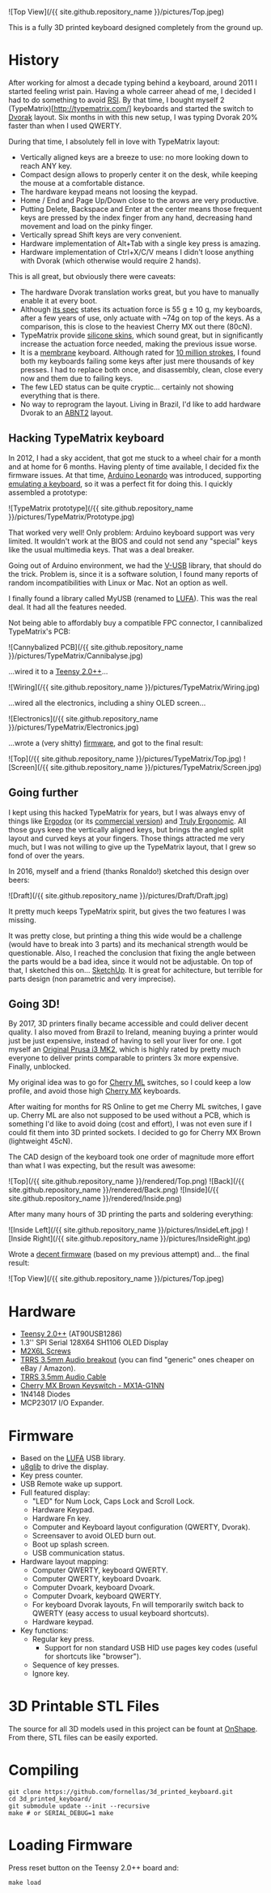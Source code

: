 ![Top View](/{{ site.github.repository_name }}/pictures/Top.jpeg)

This is a fully 3D printed keyboard designed completely from the ground up.

# History

After working for almost a decade typing behind a keyboard, around 2011 I started feeling wrist pain. Having a whole carreer ahead of me, I decided I had to do something to avoid [RSI](https://en.wikipedia.org/wiki/Repetitive_strain_injury). By that time, I bought myself 2 (TypeMatrix)[http://typematrix.com/] keyboards and started the switch to [Dvorak](https://en.wikipedia.org/wiki/Dvorak_Simplified_Keyboard) layout. Six months in with this new setup, I was typing Dvorak 20% faster than when I used QWERTY.

During that time, I absolutely fell in love with TypeMatrix layout:

- Vertically aligned keys are a breeze to use: no more looking down to reach ANY key.
- Compact design allows to properly center it on the desk, while keeping the mouse at a comfortable distance.
- The hardware keypad means not loosing the keypad.
- Home / End and Page Up/Down close to the arows are very productive.
- Putting Delete, Backspace and Enter at the center means those frequent keys are pressed by the index finger from any hand, decreasing hand movement and load on the pinky finger.
- Vertically spread Shift keys are very convenient.
- Hardware implementation of Alt+Tab with a single key press is amazing.
- Hardware implementation of Ctrl+X/C/V means I didn't loose anything with Dvorak (which otherwise would require 2 hands).

This is all great, but obviously there were caveats:

- The hardware Dvorak translation works great, but you have to manually enable it at every boot.
- Although [its spec](http://typematrix.com/2030/tech-specs.php) states its actuation force is 55 g ± 10 g, my keyboards, after a few years of use, only actuate with ~74g on top of the keys. As a comparison, this is close to the heaviest Cherry MX out there (80cN).
- TypeMatrix provide [silicone skins](http://typematrix.com/skins.php), which sound great, but in significantly increase the actuation force needed, making the previous issue worse.
- It is a [membrane](https://en.wikipedia.org/wiki/Membrane_keyboard) keyboard. Although rated for [10 million strokes](http://typematrix.com/2030/tech-specs.php), I found both my keyboards failing some keys after just mere thousands of key presses. I had to replace both once, and disassembly, clean, close every now and them due to failing keys.
- The few LED status can be quite cryptic... certainly not showing everything that is there.
- No way to reprogram the layout. Living in Brazil, I'd like to add hardware Dvorak to an [ABNT2](https://en.wikipedia.org/wiki/Portuguese_keyboard_layout) layout.

## Hacking TypeMatrix keyboard

In 2012, I had a sky accident, that got me stuck to a wheel chair for a month and at home for 6 months. Having plenty of time available, I decided fix the firmware issues.
At that time, [Arduino Leonardo](https://www.arduino.cc/en/Main/arduinoBoardLeonardo) was introduced, supporting [emulating a keyboard](https://www.arduino.cc/reference/en/language/functions/usb/keyboard/), so it was a perfect fit for doing this. I quickly assembled a prototype:

![TypeMatrix prototype](/{{ site.github.repository_name }}/pictures/TypeMatrix/Prototype.jpg)

That worked very well! Only problem: Arduino keyboard support was very limited. It wouldn't work at the BIOS and could not send any "special" keys like the usual multimedia keys. That was a deal breaker.

Going out of Arduino environment, we had the [V-USB](https://www.obdev.at/products/vusb/index.html) library, that should do the trick. Problem is, since it is a software solution, I found many reports of random incompatibilities with Linux or Mac. Not an option as well.

I finally found a library called MyUSB (renamed to [LUFA](http://www.fourwalledcubicle.com/LUFA.php)). This was the real deal. It had all the features needed.

Not being able to affordably buy a compatible FPC connector, I cannibalized TypeMatrix's PCB:

![Cannybalized PCB](/{{ site.github.repository_name }}/pictures/TypeMatrix/Cannibalyse.jpg)

...wired it to a [Teensy 2.0++](https://www.pjrc.com/store/teensypp.html)...

![Wiring](/{{ site.github.repository_name }}/pictures/TypeMatrix/Wiring.jpg)

...wired all the electronics, including a shiny OLED screen...

![Electronics](/{{ site.github.repository_name }}/pictures/TypeMatrix/Electronics.jpg)

...wrote a (very shitty) [firmware](https://github.com/fornellas/TypeMatrix2030), and got to the final result:

![Top](/{{ site.github.repository_name }}/pictures/TypeMatrix/Top.jpg)
![Screen](/{{ site.github.repository_name }}/pictures/TypeMatrix/Screen.jpg)

## Going further

I kept using this hacked TypeMatrix for years, but I was always envy of things like [Ergodox](https://www.ergodox.io/) (or its [commercial version](https://www.ergodox.io/)) and [Truly Ergonomic](https://www.trulyergonomic.com/). All those guys keep the vertically aligned keys, but brings the angled split layout and curved keys at your fingers. Those things attracted me very much, but I was not willing to give up the TypeMatrix layout, that I grew so fond of over the years.

In 2016, myself and a friend (thanks Ronaldo!) sketched this design over beers:

![Draft](/{{ site.github.repository_name }}/pictures/Draft/Draft.jpg)

It pretty much keeps TypeMatrix spirit, but gives the two features I was missing.

It was pretty close, but printing a thing this wide would be a challenge (would have to break into 3 parts) and its mechanical strength would be questionable. Also, I reached the conclusion that fixing the angle between the parts would be a bad idea, since it would not be adjustable. On top of that, I sketched this on... [SketchUp](https://www.sketchup.com/). It is great for achitecture, but terrible for parts design (non parametric and very imprecise).

## Going 3D!

By 2017, 3D printers finally became accessible and could deliver decent quality. I also moved from Brazil to Ireland, meaning buying a printer would just be just expensive, instead of having to sell your liver for one. I got myself an [Original Prusa i3 MK2](https://www.prusa3d.com/), which is highly rated by pretty much everyone to deliver prints comparable to printers 3x more expensive. Finally, unblocked.

My original idea was to go for [Cherry ML](http://cherryamericas.com/product/ml-series/) switches, so I could keep a low profile, and avoid those high [Cherry MX](http://cherryamericas.com/product/mx-series-2/) keyboards.

After waiting for months for RS Online to get me Cherry ML switches, I gave up. Cherry ML are also not supposed to be used without a PCB, which is something I'd like to avoid doing (cost and effort), I was not even sure if I could fit them into 3D printed sockets. I decided to go for Cherry MX Brown (lightweight 45cN).

The CAD design of the keyboard took one order of magnitude more effort than what I was expecting, but the result was awesome:

![Top](/{{ site.github.repository_name }}/rendered/Top.png)
![Back](/{{ site.github.repository_name }}/rendered/Back.png)
![Inside](/{{ site.github.repository_name }}/rendered/Inside.png)

After many many hours of 3D printing the parts and soldering everything:

![Inside Left](/{{ site.github.repository_name }}/pictures/InsideLeft.jpg)
![Inside Right](/{{ site.github.repository_name }}/pictures/InsideRight.jpg)

Wrote a [decent firmware](https://github.com/fornellas/3d_printed_keyboard) (based on my previous attempt) and... the final result:

![Top View](/{{ site.github.repository_name }}/pictures/Top.jpeg)

# Hardware

- [Teensy 2.0++](https://www.pjrc.com/store/teensypp.html) (AT90USB1286)
- 1.3'' SPI Serial 128X64 SH1106 OLED Display
- [M2X6L Screws](https://www.ebay.com/itm/12x-M2X6mm-M2X6L-PM2X6-0-Black-Machine-Screws-Laptop-Screw-m2x6-Scrauben-Vis/301430848847?ssPageName=STRK%3AMEBIDX%3AIT&_trksid=p2057872.m2749.l2649)
- [TRRS 3.5mm Audio breakout](https://www.sparkfun.com/products/11570) (you can find "generic" ones cheaper on eBay / Amazon).
- [TRRS 3.5mm Audio Cable](https://www.amazon.co.uk/gp/product/B01HPPO814/ref=oh_aui_detailpage_o03_s00?ie=UTF8&psc=1)
- [Cherry MX Brown Keyswitch - MX1A-G1NN](http://www.wasdkeyboards.com/index.php/cherry-mx-brown-keyswitch-mx1a-g1nn-tactile-bump.html)
- 1N4148 Diodes
- MCP23017 I/O Expander.

# Firmware

- Based on the [LUFA](http://www.fourwalledcubicle.com/LUFA.php) USB library.
- [u8glib](https://github.com/olikraus/u8glib) to drive the display.
- Key press counter.
- USB Remote wake up support.
- Full featured display:
  - "LED" for Num Lock, Caps Lock and Scroll Lock.
  - Hardware Keypad.
  - Hardware Fn key.
  - Computer and Keyboard layout configuration (QWERTY, Dvorak).
  - Screensaver to avoid OLED burn out.
  - Boot up splash screen.
  - USB communication status.
- Hardware layout mapping:
  - Computer QWERTY, keyboard QWERTY.
  - Computer QWERTY, keyboard Dvoark.
  - Computer Dvoark, keyboard Dvoark.
  - Computer Dvoark, keyboard QWERTY.
  - For keyboard Dvorak layouts, Fn will temporarily switch back to QWERTY (easy access to usual keyboard shortcuts).
  - Hardware keypad.
- Key functions:
  - Regular key press.
    - Support for non standard USB HID use pages key codes (useful for shortcuts like "browser").
  - Sequence of key presses.
  - Ignore key.


# 3D Printable STL Files

The source for all 3D models used in this project can be fount at [OnShape](https://cad.onshape.com/documents/70ad0c4316c1f7791e16adf7/w/2614b0b88a96d33de0d37d52/e/1350c0cb06dbf70709189044). From there, STL files can be easily exported.

# Compiling

```
git clone https://github.com/fornellas/3d_printed_keyboard.git
cd 3d_printed_keyboard/
git submodule update --init --recursive
make # or SERIAL_DEBUG=1 make
```

# Loading Firmware

Press reset button on the Teensy 2.0++ board and:

```
make load
```
